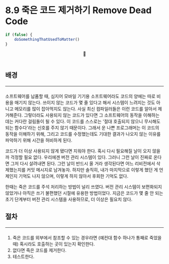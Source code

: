# 8.9 죽은 코드 제거하기 Remove Dead Code

```js
if (false) {
	doSomethingThatUsedToMatter()
}
```

<center>🔻</center>

```js

```

## 배경 <hr>

####

소프트웨어를 납품할 때, 심지어 모바일 기기용 소프트웨어라도 코드의 양에는 따로 비용을 매기지 않는다. 쓰이지 않는 코드가 몇 줄 있다고 해서 시스템이 느려지는 것도 아니고 메모리를 많이 잡아먹지도 않는다. 사실 최신 컴파일러들은 이런 코드를 알아서 제거해준다. 그렇더라도 사용되지 않는 코드가 있다면 그 소프트웨어의 동작을 이해하는 데는 커다란 걸림돌이 될 수 있다. 이 코드를 스스로는 '절대 호출되지 않으니 무시해도 되는 함수다'라는 신호를 주지 않기 때문이다. 그래서 운 나쁜 프로그래머는 이 코드의 동작을 이해하기 위해, 그리고 코드를 수정했는데도 기대한 결과가 나오지 않는 이유를 파악하기 위해 시간을 허비하게 된다.

코드가 더 이상 사용되지 않게 됐다면 지워야 한다. 혹시 다시 필요해질 날이 오지 않을까 걱정할 필요 없다. 우리에겐 버전 관리 시스템이 있다. 그러니 그런 날이 진짜로 온다면 그저 다시 살려내면 된다. 그런 날이 반드시 올 거라 생각된다면 어느 리비전에서 삭제했는지를 커밋 메시지로 남겨놓자. 하지만 솔직히, 내가 마지막으로 이렇게 했던 게 언제인지 기억도 나지 않으며, 이렇게 하지 않아서 후회한 기억도 없다.

한때는 죽은 코드를 주석 처리하는 방법이 널리 쓰였다. 버전 관리 시스템이 보편화되지 않았거나 아직은 쓰기 불편했던 시절에 유용한 방법이었다. 지금은 코드가 몇 줄 안 되는 초기 단계부터 버전 관리 시스템을 사용하므로, 더 이상은 필요치 않다.

## 절차 <hr>

####

1. 죽은 코드를 외부에서 참조할 수 있는 경우라면 (예컨대 함수 하나가 통째로 죽었을 때) 혹시라도 호출하는 곳이 있는지 확인한다.
2. 없다면 죽은 코드를 제거한다.
3. 테스트한다.
